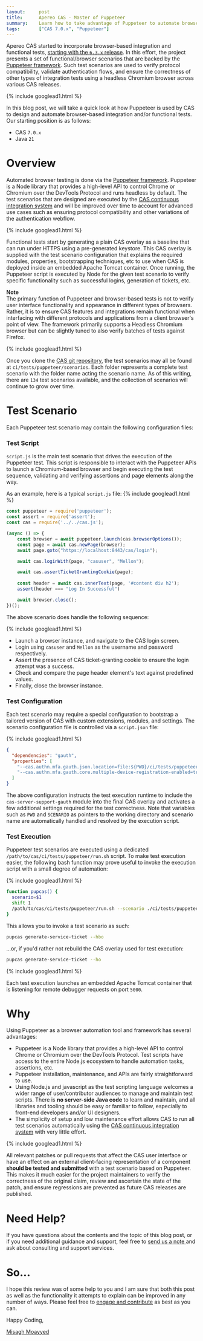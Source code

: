 ```yaml
---
layout:     post
title:      Apereo CAS - Master of Puppeteer
summary:    Learn how to take advantage of Puppeteer to automate browser-based integration and/or functional tests.
tags:       ["CAS 7.0.x", "Puppeteer"]
---
```


Apereo CAS started to incorporate browser-based integration and functional tests, [starting with the `6.3.x` release](https://apereo.github.io/cas/6.3.x/release_notes/RC5.html#puppeteer-tests). In this effort, the project presents a set of functional/browser scenarios that are backed by the [Puppeteer framework](https://pptr.dev/). Such test scenarios are used to verify protocol compatibility, validate authentication flows, and ensure the correctness of other types of integration tests using a headless Chromium browser across various CAS releases. 

{% include googlead1.html  %}

In this blog post, we will take a quick look at how Puppeteer is used by CAS to design and automate browser-based integration and/or functional tests. Our starting position is as follows:

- CAS `7.0.x`
- Java `21`

# Overview

Automated browser testing is done via the [Puppeteer framework](https://pptr.dev/). Puppeteer is a Node library that provides a high-level API to control Chrome or Chromium over the DevTools Protocol and runs headless by default. The test scenarios that are designed are executed by the [CAS continuous integration system](https://github.com/apereo/cas/actions) and will be improved over time to account for advanced use cases such as ensuring protocol compatibility and other variations of the authentication webflow.

{% include googlead1.html  %}

Functional tests start by generating a plain CAS overlay as a baseline that can run under HTTPS using a pre-generated keystore. This CAS overlay is supplied with the test scenario configuration that explains the required modules, properties, bootstrapping techniques, etc to use when CAS is deployed inside an embedded Apache Tomcat container. Once running, the Puppeteer script is executed by Node for the given test scenario to verify specific functionality such as successful logins, generation of tickets, etc.

<div class="alert alert-info">
<strong>Note</strong><br/>The primary function of Puppeteer and browser-based tests is not to verify user interface functionality and appearance in different types of browsers. Rather, it is to ensure CAS features and integrations remain functional when interfacing with different protocols and applications from a client browser's point of view. The framework primarily supports a Headless Chromium browser but can be slightly tuned to also verify batches of tests against Firefox.</div>

{% include googlead1.html  %}

Once you clone the [CAS git repository](https://github.com/apereo/cas), the test scenarios may all be found at `ci/tests/puppeteer/scenarios`. Each folder represents a complete test scenario with the folder name acting the scenario name. As of this writing, there are `134` test scenarios available, and the collection of scenarios will continue to grow over time.

# Test Scenario

Each Puppeteer test scenario may contain the following configuration files:

### Test Script

`script.js` is the main test scenario that drives the execution of the Puppeteer test. This script is responsible to interact with the Puppeteer APIs to launch a Chromium-based browser and begin executing the test sequence, validating and verifying assertions and page elements along the way.

As an example, here is a typical `script.js` file:
{% include googlead1.html  %}
```javascript
const puppeteer = require('puppeteer');
const assert = require('assert');
const cas = require('../../cas.js');

(async () => {
    const browser = await puppeteer.launch(cas.browserOptions());
    const page = await cas.newPage(browser);
    await page.goto("https://localhost:8443/cas/login");

    await cas.loginWith(page, "casuser", "Mellon");

    await cas.assertTicketGrantingCookie(page);
    
    const header = await cas.innerText(page, '#content div h2');
    assert(header === "Log In Successful")

    await browser.close();
})();
```

The above scenario does handle the following sequence:

{% include googlead1.html  %}

- Launch a browser instance, and navigate to the CAS login screen.
- Login using `casuser` and `Mellon` as the username and password respectively.
- Assert the presence of CAS ticket-granting cookie to ensure the login attempt was a success.
- Check and compare the page header element's text against predefined values.
- Finally, close the browser instance.

### Test Configuration

Each test scenario may require a special configuration to bootstrap a tailored version of CAS with custom extensions, modules, and settings. The scenario configuration file is controlled via a ‍‍‍`script.json` file:

{% include googlead1.html  %}

```json
{
  "dependencies": "gauth",
  "properties": [
    "--cas.authn.mfa.gauth.json.location=file:${PWD}/ci/tests/puppeteer/scenarios/${SCENARIO}/accounts.json",
    "--cas.authn.mfa.gauth.core.multiple-device-registration-enabled=true"
  ]
}
```

The above configuration instructs the test execution runtime to include the `cas-server-support-gauth` module into the final CAS overlay and activates a few additional settings required for the test correctness. Note that variables such as `PWD` and `SCENARIO` as pointers to the working directory and scenario name are automatically handled and resolved by the execution script.

### Test Execution

Puppeteer test scenarios are executed using a dedicated `/path/to/cas/ci/tests/puppeteer/run.sh` script. To make test execution easier, the following bash function may prove useful to invoke the execution script with a small degree of automation:

{% include googlead1.html  %}

```bash
function pupcas() {
  scenario=$1
  shift 1
  /path/to/cas/ci/tests/puppeteer/run.sh --scenario ./ci/tests/puppeteer/scenarios/"$scenario" $@
}
```

This allows you to invoke a test scenario as such:

```bash
pupcas generate-service-ticket --hbo
```

...or, if you'd rather not rebuild the CAS overlay used for test execution:

```bash
pupcas generate-service-ticket --ho
```

{% include googlead1.html  %}

Each test execution launches an embedded Apache Tomcat container that is listening for remote debugger requests on port `5000`.

# Why

Using Puppeteer as a browser automation tool and framework has several advantages:

- Puppeteer is a Node library that provides a high-level API to control Chrome or Chromium over the DevTools Protocol. Test scripts have access to the entire Node.js ecosystem to handle automation tasks, assertions, etc. 
- Puppeteer installation, maintenance, and APIs are fairly straightforward to use.
- Using Node.js and javascript as the test scripting language welcomes a wider range of user/contributor audiences to manage and maintain test scripts. There is **no server-side Java code** to learn and maintain, and all libraries and tooling should be easy or familiar to follow, especially to front-end developers and/or UI designers.
- The simplicity of setup and low maintenance effort allows CAS to run all test scenarios automatically using the [CAS continuous integration system](https://github.com/apereo/cas/actions) with very little effort.

{% include googlead1.html  %}

All relevant patches or pull requests that affect the CAS user interface or have an effect on an external client-facing representation of a component **should be tested and submitted** with a test scenario based on Puppeteer. This makes it much easier for the project maintainers to verify the correctness of the original claim, review and ascertain the state of the patch, and ensure regressions are prevented as future CAS releases are published.  

# Need Help?

If you have questions about the contents and the topic of this blog post, or if you need additional guidance and support, feel free to [send us a note ](/#contact-section-header) and ask about consulting and support services.

# So...

I hope this review was of some help to you and I am sure that both this post as well as the functionality it attempts to explain can be improved in any number of ways. Please feel free to [engage and contribute][contribguide] as best as you can.

Happy Coding,

[Misagh Moayyed](https://fawnoos.com)

[contribguide]: https://apereo.github.io/cas/developer/Contributor-Guidelines.html